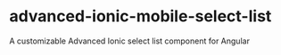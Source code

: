 # advanced-ionic-mobile-select-list
A customizable Advanced Ionic select list component for Angular
